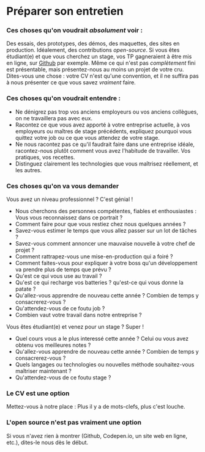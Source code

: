 # Préparer son entretien

### Ces choses qu'on voudrait *absolument* voir : 

Des essais, des prototypes, des démos, des maquettes, des sites en production. Idéalement, des contributions _open-source_. Si vous êtes étudiant(e) et que vous cherchez un stage, vos TP gagneraient à être mis en ligne, sur [Github](http://github.com/) par exemple. Même ce qui n'est pas _complètement_ fini est présentable, mais présentez-nous au moins un projet de votre cru. Dites-vous une chose : votre CV n'est qu'une convention, et il ne suffira pas à nous présenter ce que vous savez *vraiment* faire.

### Ces choses qu'on voudrait entendre : 

- Ne dénigrez pas trop vos anciens employeurs ou vos anciens collègues, on ne travaillera pas avec eux. 
- Racontez ce que vous avez apporté à votre entreprise actuelle, à vos employeurs ou maîtres de stage précédents, expliquez pourquoi vous quittez votre job ou ce que vous attendez de votre stage.
- Ne nous racontez pas ce qu'il faudrait faire dans une entreprise idéale, racontez-nous plutôt comment vous avez l'habitude de travailler. Vos pratiques, vos recettes.
- Distinguez clairement les technologies que vous maîtrisez réellement, et les autres.

### Ces choses qu'on va vous demander

Vous avez un niveau professionnel ? C'est génial !

- Nous cherchons des personnes compétentes, fiables et enthousiastes : Vous vous reconnaissez dans ce portrait ? 
- Comment faire pour que vous restiez chez nous quelques années ?
- Savez-vous estimer le temps que vous allez passer sur un lot de tâches ?
- Savez-vous comment annoncer une mauvaise nouvelle à votre chef de projet ?
- Comment rattrapez-vous une mise-en-production qui a foiré ?
- Comment faites-vous pour expliquer à votre boss qu'un développement va prendre plus de temps que prévu ?
- Qu'est ce qui vous use au travail ?
- Qu'est ce qui recharge vos batteries ? qu'est-ce qui vous donne la patate ?
- Qu'allez-vous apprendre de nouveau cette année ? Combien de temps y consacrerez-vous ?
- Qu'attendez-vous de ce foutu job ?
- Combien vaut votre travail dans notre entreprise ?

Vous êtes étudiant(e) et venez pour un stage ? Super !

- Quel cours vous a le plus interessé cette année ? Celui ou vous avez obtenu vos meilleures notes ?
- Qu'allez-vous apprendre de nouveau cette année ? Combien de temps y consacrerez-vous ?
- Quels langages ou technologies ou nouvelles méthode souhaitez-vous maîtriser maintenant ?
- Qu'attendez-vous de ce foutu stage ?


### Le CV est une option

Mettez-vous à notre place : Plus il y a de mots-clefs, plus c'est louche.

### L'open source n'est pas vraiment une option

Si vous n'avez rien à montrer (Github, Codepen.io, un site web en ligne, etc.), dites-le nous dès le début.


